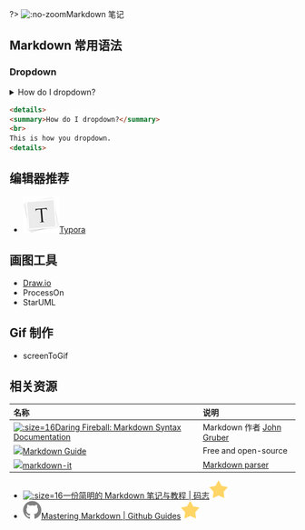?> ![](https://notes.abelsu7.top/_media/markdown-blue.svg ':no-zoom')Markdown 笔记

## Markdown 常用语法

### Dropdown

<details>
<summary>How do I dropdown?</summary>
<br>
This is how you dropdown.
</details>

```html
<details>
<summary>How do I dropdown?</summary>
<br>
This is how you dropdown.
<details>
```

## 编辑器推荐

* [![](logo/typora.png ':size=16')Typora](https://typora.io/)

## 画图工具

* [Draw.io](https://www.draw.io/)
* ProcessOn
* StarUML

## Gif 制作

* screenToGif

## 相关资源

| 名称 | 说明 |
| :-- | :-- |
| [![](logo/fireball.ico ':size=16')Daring Fireball: Markdown Syntax Documentation](https://daringfireball.net/projects/markdown/) | Markdown 作者 [John Gruber](https://daringfireball.net/) |
| [![](https://notes.abelsu7.top/_media/markdown.svg)Markdown Guide](https://www.markdownguide.org/) | Free and open-source |
| [![](https://notes.abelsu7.top/_media/github.svg)markdown-it](https://github.com/markdown-it/markdown-it) | [Markdown parser](https://markdown-it.github.io/) |

- [![](logo/mzlogin.ico ':size=16')一份简明的 Markdown 笔记与教程 | 码志![](logo/star.svg)](https://mazhuang.org/2018/09/06/markdown-intro/)
- [![](logo/github.svg)Mastering Markdown | Github Guides![](logo/star.svg)](https://guides.github.com/features/mastering-markdown/)